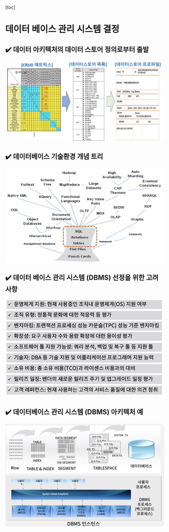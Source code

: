 [toc]

# 데이터 베이스 관리 시스템 결정

## :heavy_check_mark: 데이터 아키텍처의 데이터 스토어 정의로부터 출발

![image-20210405202539449](assets/image-20210405202539449.png)








## :heavy_check_mark: 데이터베이스 기술환경 개념 트리

![image-20210405202556447](assets/image-20210405202556447.png)





## :heavy_check_mark: 데이터 베이스 관리 시스템 (DBMS) 선정을 위한 고려사항

![image-20210405202618301](assets/image-20210405202618301.png)







## :heavy_check_mark: 데이터베이스 관리 시스템 (DBMS) 아키텍처 예

![image-20210405202647925](assets/image-20210405202647925.png)




